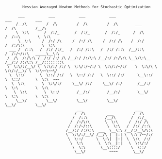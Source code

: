 			Hessian Averaged Newton Methods for Stochastic Optimization

	      ___           ___           ___           ___                       ___           ___     
	     /__/\         /  /\         /  /\         /  /\        ___          /  /\         /__/\    
	     \  \:\       /  /:/_       /  /:/_       /  /:/_      /  /\        /  /::\        \  \:\   
	      \__\:\     /  /:/ /\     /  /:/ /\     /  /:/ /\    /  /:/       /  /:/\:\        \  \:\  
	  ___ /  /::\   /  /:/ /:/_   /  /:/ /::\   /  /:/ /::\  /__/::\      /  /:/~/::\   _____\__\:\ 
	 /__/\  /:/\:\ /__/:/ /:/ /\ /__/:/ /:/\:\ /__/:/ /:/\:\ \__\/\:\__  /__/:/ /:/\:\ /__/::::::::\
	 \  \:\/:/__\/ \  \:\/:/ /:/ \  \:\/:/~/:/ \  \:\/:/~/:/    \  \:\/\ \  \:\/:/__\/ \  \:\~~\~~\/
	  \  \::/       \  \::/ /:/   \  \::/ /:/   \  \::/ /:/      \__\::/  \  \::/       \  \:\  ~~~ 
	   \  \:\        \  \:\/:/     \__\/ /:/     \__\/ /:/       /__/:/    \  \:\        \  \:\     
	    \  \:\        \  \::/        /__/:/        /__/:/        \__\/      \  \:\        \  \:\    
	     \__\/         \__\/         \__\/         \__\/                     \__\/         \__\/    
	                                 ___                        ___                                 
	                                /  /\          ___         /  /\                                
	                               /  /::\        /__/\       /  /:/_                               
	                              /  /:/\:\       \  \:\     /  /:/ /\                              
	                             /  /:/~/::\       \  \:\   /  /:/_/::\                             
	                            /__/:/ /:/\:\  ___  \__\:\ /__/:/__\/\:\                            
	                            \  \:\/:/__\/ /__/\ |  |:| \  \:\ /~~/:/                            
	                             \  \::/      \  \:\|  |:|  \  \:\  /:/                             
	                              \  \:\       \  \:\__|:|   \  \:\/:/                              
	                               \  \:\       \__\::::/     \  \::/                               
	                                \__\/           ~~~~       \__\/                                